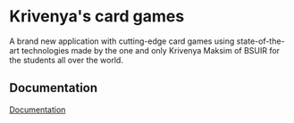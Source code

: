 
# Krivenya's card games

A brand new application with cutting-edge card games using state-of-the-art technologies made by the one and only Krivenya Maksim of BSUIR for the students all over the world.




## Documentation

[Documentation](https://linktodocumentation)


